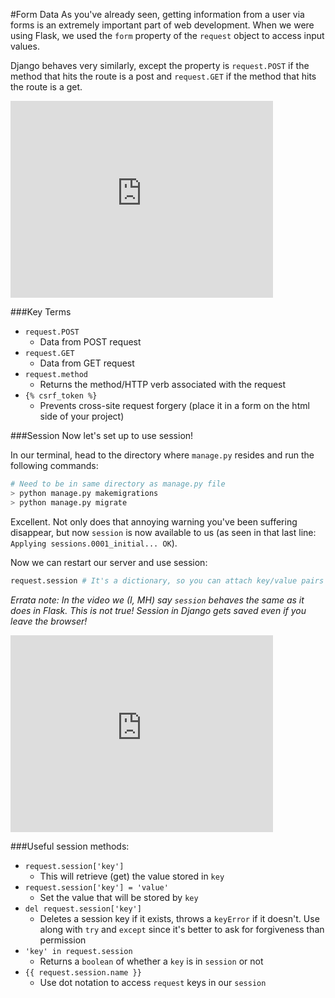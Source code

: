 #Form Data
As you've already seen, getting information from a user via forms is an extremely important part of web development. When we were using Flask, we used the `form` property of the `request` object to access input values.

Django behaves very similarly, except the property is `request.POST` if the method that hits the route is a post and `request.GET` if the method that hits the route is a get.

<iframe width="420" height="315" src="https://www.youtube.com/embed/KRanyK02uO8" frameborder="0" allowfullscreen></iframe>

###Key Terms
+ `request.POST`
  + Data from POST request
+ `request.GET`
  + Data from GET request
+ `request.method`
  + Returns the method/HTTP verb associated with the request
+ `{% csrf_token %}`
  + Prevents cross-site request forgery (place it in a form on the html side of your project)

###Session
Now let's set up to use session!

In our terminal, head to the directory where `manage.py` resides and run the following commands:

```bash
# Need to be in same directory as manage.py file
> python manage.py makemigrations
> python manage.py migrate
```

Excellent. Not only does that annoying warning you've been suffering disappear, but now `session` is now available to us (as seen in that last line: `Applying sessions.0001_initial... OK`).

Now we can restart our server and use session:

```python
request.session # It's a dictionary, so you can attach key/value pairs
```

*Errata note: In the video we (I, MH) say `session` behaves the same as it does in Flask. This is not true! Session in Django gets saved even if you leave the browser!*

<iframe width="420" height="315" src="https://www.youtube.com/embed/8ZTVGCoEyFs" frameborder="0" allowfullscreen></iframe>

###Useful session methods:

+ `request.session['key']`
  + This will retrieve (get) the value stored in `key`
+ `request.session['key'] = 'value'`
  + Set the value that will be stored by `key`
+ `del request.session['key']`
  + Deletes a session key if it exists, throws a `keyError` if it doesn't. Use along with `try` and `except` since it's better to ask for forgiveness than permission
+ `'key' in request.session`
  + Returns a `boolean` of whether a `key` is in `session` or not
+ `{{ request.session.name }}`
  + Use dot notation to access `request` keys in our `session` 
